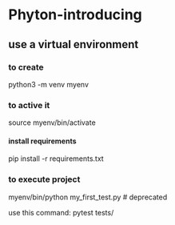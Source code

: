# Phyton-introducing

## use a virtual environment
### to create
python3 -m venv myenv  
### to active it
source myenv/bin/activate

#### install requirements
pip install -r requirements.txt

### to execute project
myenv/bin/python my_first_test.py # deprecated

use this command: pytest tests/  